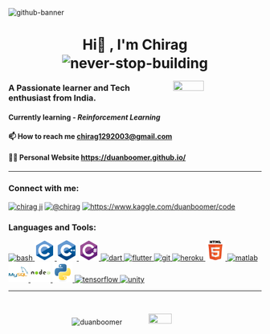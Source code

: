 ![github-banner](https://user-images.githubusercontent.com/75297171/232302548-ca61a270-ccc5-479e-b3ce-271bea384059.jpeg)

<h1 align="center">Hi👋 , I'm Chirag     <img align='center' width="20%" height='20%' src="https://github.com/DuanBoomer/DuanBoomer/assets/75297171/d58ef327-48df-42ab-816e-b61a3609968e" alt="never-stop-building" /></h1>


<!-- ![octocat-1681643746754](https://user-images.githubusercontent.com/75297171/232305863-b58b4491-4bbc-4579-9ed1-2bac542b7af1.png) -->

<img src= "https://user-images.githubusercontent.com/75297171/232305863-b58b4491-4bbc-4579-9ed1-2bac542b7af1.png" width="35%" height="35%" align = "right">

<h3 align="start">A Passionate learner and Tech enthusiast from India.</h3>

#### **Currently learning** - _Reinforcement Learning_
#### 📫 How to reach me **chirag1292003@gmail.com** 
#### 👨‍💻 Personal Website **https://duanboomer.github.io/** 

<!-- <iframe src="https://giphy.com/embed/3oEduLPzcE6qsCj8S4" width="480" height="360" frameBorder="0" class="giphy-embed" allowFullScreen></iframe><p><a href="https://giphy.com/gifs/glitch-lcd-bar-code-3oEduLPzcE6qsCj8S4">via GIPHY</a></p> -->
<hr>
<h3 align="left">Connect with me:</h3>
<p align="left">
  <a href="https://www.linkedin.com/in/chirag-ji-163a38221/" target="blank"><img align="center" src="https://raw.githubusercontent.com/rahuldkjain/github-profile-readme-generator/master/src/images/icons/Social/linked-in-alt.svg" alt="chirag ji" height="30" width="40" /></a>
<a href="https://medium.com/@chirag1292003" target="blank"><img align="center" src="https://raw.githubusercontent.com/rahuldkjain/github-profile-readme-generator/master/src/images/icons/Social/medium.svg" alt="@chirag" height="30" width="40" /></a>
  <a href="https://www.kaggle.com/duanboomer/code" target="blank"><img align="center" src="https://raw.githubusercontent.com/rahuldkjain/github-profile-readme-generator/master/src/images/icons/Social/kaggle.svg" alt="https://www.kaggle.com/duanboomer/code" height="30" width="40" /></a>
</p>

<h3 align="left">Languages and Tools:</h3>
<p align="left"> <a href="https://www.gnu.org/software/bash/" target="_blank" rel="noreferrer"> <img src="https://www.vectorlogo.zone/logos/gnu_bash/gnu_bash-icon.svg" alt="bash" width="40" height="40"/> </a> <a href="https://www.cprogramming.com/" target="_blank" rel="noreferrer"> <img src="https://raw.githubusercontent.com/devicons/devicon/master/icons/c/c-original.svg" alt="c" width="40" height="40"/> </a> <a href="https://www.w3schools.com/cpp/" target="_blank" rel="noreferrer"> <img src="https://raw.githubusercontent.com/devicons/devicon/master/icons/cplusplus/cplusplus-original.svg" alt="cplusplus" width="40" height="40"/> </a> <a href="https://www.w3schools.com/cs/" target="_blank" rel="noreferrer"> <img src="https://raw.githubusercontent.com/devicons/devicon/master/icons/csharp/csharp-original.svg" alt="csharp" width="40" height="40"/> </a> <a href="https://dart.dev" target="_blank" rel="noreferrer"> <img src="https://www.vectorlogo.zone/logos/dartlang/dartlang-icon.svg" alt="dart" width="40" height="40"/> </a> <a href="https://flutter.dev" target="_blank" rel="noreferrer"> <img src="https://www.vectorlogo.zone/logos/flutterio/flutterio-icon.svg" alt="flutter" width="40" height="40"/> </a> <a href="https://git-scm.com/" target="_blank" rel="noreferrer"> <img src="https://www.vectorlogo.zone/logos/git-scm/git-scm-icon.svg" alt="git" width="40" height="40"/> </a> <a href="https://heroku.com" target="_blank" rel="noreferrer"> <img src="https://www.vectorlogo.zone/logos/heroku/heroku-icon.svg" alt="heroku" width="40" height="40"/> </a> <a href="https://www.w3.org/html/" target="_blank" rel="noreferrer"> <img src="https://raw.githubusercontent.com/devicons/devicon/master/icons/html5/html5-original-wordmark.svg" alt="html5" width="40" height="40"/> </a> <a href="https://www.mathworks.com/" target="_blank" rel="noreferrer"> <img src="https://upload.wikimedia.org/wikipedia/commons/2/21/Matlab_Logo.png" alt="matlab" width="40" height="40"/> </a> <a href="https://www.mysql.com/" target="_blank" rel="noreferrer"> <img src="https://raw.githubusercontent.com/devicons/devicon/master/icons/mysql/mysql-original-wordmark.svg" alt="mysql" width="40" height="40"/> </a> <a href="https://nodejs.org" target="_blank" rel="noreferrer"> <img src="https://raw.githubusercontent.com/devicons/devicon/master/icons/nodejs/nodejs-original-wordmark.svg" alt="nodejs" width="40" height="40"/> </a> <a href="https://www.python.org" target="_blank" rel="noreferrer"> <img src="https://raw.githubusercontent.com/devicons/devicon/master/icons/python/python-original.svg" alt="python" width="40" height="40"/> </a> <a href="https://www.tensorflow.org" target="_blank" rel="noreferrer"> <img src="https://www.vectorlogo.zone/logos/tensorflow/tensorflow-icon.svg" alt="tensorflow" width="40" height="40"/> </a> <a href="https://unity.com/" target="_blank" rel="noreferrer"> <img src="https://www.vectorlogo.zone/logos/unity3d/unity3d-icon.svg" alt="unity" width="40" height="40"/> </a></p>

<hr><br>
<p align='center'>
  <img align="center"  src="https://github-readme-streak-stats.herokuapp.com/?user=DuanBoomer&" alt="duanboomer" /><img height="30%" width="30%" src="https://github.com/DuanBoomer/DuanBoomer/assets/75297171/d6616f70-b8b1-41b6-9e48-0c922077f9bf" />
</p>

